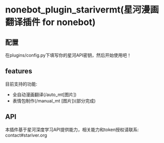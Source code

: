 # nonebot_plugin_starivermt(星河漫画翻译插件 for nonebot)

## 配置

在plugins/config.py下填写你的星河API密钥，然后开始使用吧！

## features

目前支持的功能: 
 - 全自动漫画翻译(/auto_mt[图片])
 - 表情包制作(/manual_mt [图片])(部分完成)

## API
本插件基于星河深度学习API提供能力，相关能力和token授权请联系: contact#stariver.org

